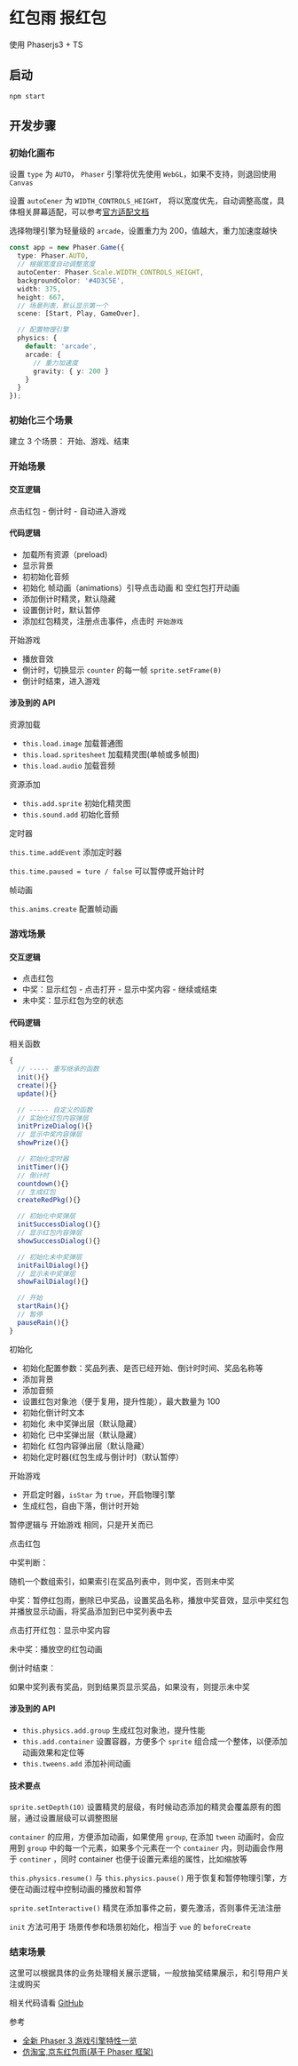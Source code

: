 # 红包雨 报红包

使用 Phaserjs3 + TS

## 启动

```
npm start
```

<!-- ![截图](https://s2.ax1x.com/2020/01/13/lHRD1A.jpg) -->

## 开发步骤

### 初始化画布

设置 `type` 为 `AUTO`， `Phaser` 引擎将优先使用 `WebGL`，如果不支持，则退回使用 `Canvas`

设置 `autoCener` 为 `WIDTH_CONTROLS_HEIGHT`， 将以宽度优先，自动调整高度，具体相关屏幕适配，可以参考[官方适配文档](http://labs.phaser.io/index.html?dir=scalemanager/&q=)

选择物理引擎为轻量级的 `arcade`，设置重力为 200，值越大，重力加速度越快

```ts
const app = new Phaser.Game({
  type: Phaser.AUTO,
  // 根据宽度自动调整宽度
  autoCenter: Phaser.Scale.WIDTH_CONTROLS_HEIGHT,
  backgroundColor: '#4D3C5E',
  width: 375,
  height: 667,
  // 场景列表，默认显示第一个
  scene: [Start, Play, GameOver],

  // 配置物理引擎
  physics: {
    default: 'arcade',
    arcade: {
      // 重力加速度
      gravity: { y: 200 }
    }
  }
});
```

### 初始化三个场景

建立 3 个场景： 开始、游戏、结束

### 开始场景

#### 交互逻辑

点击红包 - 倒计时 - 自动进入游戏

#### 代码逻辑

- 加载所有资源（preload)
- 显示背景
- 初初始化音频
- 初始化 帧动画（animations）引导点击动画 和 空红包打开动画
- 添加倒计时精灵，默认隐藏
- 设置倒计时，默认暂停
- 添加红包精灵，注册点击事件，点击时 `开始游戏`

开始游戏

- 播放音效
- 倒计时，切换显示 `counter` 的每一帧 `sprite.setFrame(0)`
- 倒计时结束，进入游戏

#### 涉及到的 API

资源加载

- `this.load.image` 加载普通图
- `this.load.spritesheet` 加载精灵图(单帧或多帧图)
- `this.load.audio` 加载音频

资源添加

- `this.add.sprite` 初始化精灵图
- `this.sound.add` 初始化音频

定时器

`this.time.addEvent` 添加定时器

`this.time.paused = ture / false` 可以暂停或开始计时

帧动画

`this.anims.create` 配置帧动画

### 游戏场景

#### 交互逻辑

- 点击红包
- 中奖：显示红包 - 点击打开 - 显示中奖内容 - 继续或结束
- 未中奖：显示红包为空的状态

#### 代码逻辑

相关函数

```js
{
  // ----- 重写继承的函数
  init(){}
  create(){}
  update(){}

  // ----- 自定义的函数
  // 实始化红包内容弹层
  initPrizeDialog(){}
  // 显示中奖内容弹层
  showPrize(){}

  // 初始化定时器
  initTimer(){}
  // 倒计时
  countdown(){}
  // 生成红包
  createRedPkg(){}

  // 初始化中奖弹层
  initSuccessDialog(){}
  // 显示红包内容弹层
  showSuccessDialog(){}

  // 初始化未中奖弹层
  initFailDialog(){}
  // 显示未中奖弹层
  showFailDialog(){}

  // 开始
  startRain(){}
  // 暂停
  pauseRain(){}
}
```

初始化

- 初始化配置参数：奖品列表、是否已经开始、倒计时时间、奖品名称等
- 添加背景
- 添加音频
- 设置红包对象池（便于复用，提升性能），最大数量为 100
- 初始化倒计时文本
- 初始化 未中奖弹出层（默认隐藏）
- 初始化 已中奖弹出层（默认隐藏）
- 初始化 红包内容弹出层（默认隐藏）
- 初始化定时器(红包生成与倒计时)（默认暂停）

开始游戏

- 开启定时器，`isStar` 为 `true`，开启物理引擎
- 生成红包，自由下落，倒计时开始

暂停逻辑与 开始游戏 相同，只是开关而已

点击红包

中奖判断：

随机一个数组索引，如果索引在奖品列表中，则中奖，否则未中奖

中奖：暂停红包雨，删除已中奖品，设置奖品名称，播放中奖音效，显示中奖红包并播放显示动画，将奖品添加到已中奖列表中去

点击打开红包：显示中奖内容

未中奖：播放空的红包动画

倒计时结束：

如果中奖列表有奖品，则到结果页显示奖品，如果没有，则提示未中奖

#### 涉及到的 API

- `this.physics.add.group` 生成红包对象池，提升性能
- `this.add.container` 设置容器，方便多个 `sprite` 组合成一个整体，以便添加动画效果和定位等
- `this.tweens.add` 添加补间动画

#### 技术要点

`sprite.setDepth(10)` 设置精灵的层级，有时候动态添加的精灵会覆盖原有的图层，通过设置层级可以调整图层

`container` 的应用，方便添加动画，如果使用 `group`, 在添加 `tween` 动画时，会应用到 `group` 中的每一个元素，如果多个元素在一个 `container` 内，则动画会作用于 `continer` ，同时 container 也便于设置元素组的属性，比如缩放等

`this.physics.resume()` 与 `this.physics.pause()` 用于恢复和暂停物理引擎，方便在动画过程中控制动画的播放和暂停

`sprite.setInteractive()` 精灵在添加事件之前，要先激活，否则事件无法注册

`init` 方法可用于 场景传参和场景初始化，相当于 `vue` 的 `beforeCreate`

### 结束场景

这里可以根据具体的业务处理相关展示逻辑，一般放抽奖结果展示，和引导用户关注或购买

相关代码请看 [GitHub]()

参考

- [全新 Phaser 3 游戏引擎特性一览](https://aotu.io/notes/2018/12/23/phaser3/)
- [仿淘宝,京东红包雨(基于 Phaser 框架)](https://www.cnblogs.com/mianbaodaxia/p/7095782.html)
